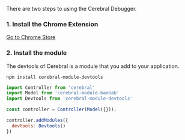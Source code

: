 There are two steps to using the Cerebral Debugger.

### 1. Install the Chrome Extension
[Go to Chrome Store](https://chrome.google.com/webstore/detail/cerebral-debugger/ddefoknoniaeoikpgneklcbjlipfedbb)

### 2. Install the module
The devtools of Cerebral is a module that you add to your application.

`npm install cerebral-module-devtools`

```javascript
import Controller from 'cerebral'
import Model from 'cerebral-module-baobab'
import Devtools from 'cerebral-module-devtools'

const controller = Controller(Model({}));

controller.addModules({
  devtools: Devtools()
})
```
